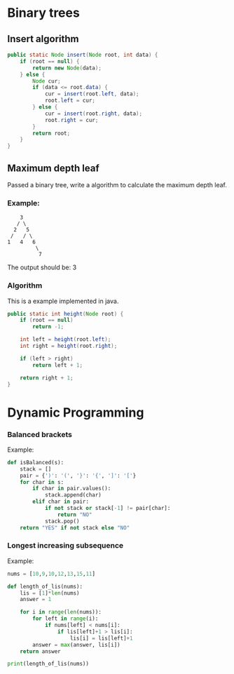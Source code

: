 # Binary trees

## Insert algorithm

```java
public static Node insert(Node root, int data) {
    if (root == null) {
        return new Node(data);
    } else {
        Node cur;
        if (data <= root.data) {
            cur = insert(root.left, data);
            root.left = cur;
        } else {
            cur = insert(root.right, data);
            root.right = cur;
        }
        return root;
    }
}
```

## Maximum depth leaf

Passed a binary tree, write a algorithm to calculate the maximum depth leaf.

### Example:

```
    3
   / \
  2   5
 /   / \
1   4   6
         \
          7
```

The output should be: 3

### Algorithm

This is a example implemented in java.

```java
public static int height(Node root) {
    if (root == null)
        return -1;

    int left = height(root.left);
    int right = height(root.right);

    if (left > right)
        return left + 1;

    return right + 1;
}
```

# Dynamic Programming

### Balanced brackets

Example:

```py
def isBalanced(s):
    stack = []
    pair = {')': '(', '}': '{', ']': '['}
    for char in s:
        if char in pair.values():
            stack.append(char)
        elif char in pair:
            if not stack or stack[-1] != pair[char]:
                return "NO"
            stack.pop()
    return "YES" if not stack else "NO"
```

### Longest increasing subsequence

Example:

```py
nums = [10,9,10,12,13,15,11]

def length_of_lis(nums):
    lis = [1]*len(nums)
    answer = 1

    for i in range(len(nums)):
        for left in range(i):
            if nums[left] < nums[i]:
                if lis[left]+1 > lis[i]:
                    lis[i] = lis[left]+1
        answer = max(answer, lis[i])
    return answer

print(length_of_lis(nums))
```
